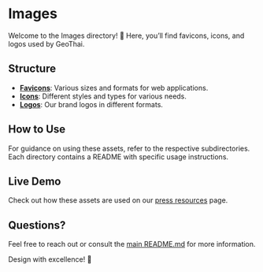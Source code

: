 # Images

Welcome to the Images directory! 📸 Here, you’ll find favicons, icons, and logos used by GeoThai.

## Structure

- **[Favicons](./favicons)**: Various sizes and formats for web applications.
- **[Icons](./icons)**: Different styles and types for various needs.
- **[Logos](./logos)**: Our brand logos in different formats.

## How to Use

For guidance on using these assets, refer to the respective subdirectories. Each directory contains a README with specific usage instructions.

## Live Demo

Check out how these assets are used on our [press resources](https://geothai.vercel.app/press) page.

## Questions?

Feel free to reach out or consult the [main README.md](../README.md) for more information.

Design with excellence! 🌟
